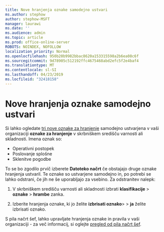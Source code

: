 ```yaml
---
title: Nove hranjenja oznake samodejno ustvari
ms.author: stephow
author: stephow-MSFT
manager: laurawi
ms.date: ''
ms.audience: admin
ms.topic: article
ms.prod: office-online-server
ROBOTS: NOINDEX, NOFOLLOW
localization_priority: Normal
ms.openlocfilehash: 950b20b9982bbac8620a153315598a2b6ea08c6f
ms.sourcegitcommit: 9d78905c512192ffc4675468abd2efc5f2e4baf4
ms.translationtype: MT
ms.contentlocale: sl-SI
ms.lasthandoff: 04/23/2019
ms.locfileid: "32418158"
---
```

# <a name="new-retention-labels-created-automatically"></a>Nove hranjenja oznake samodejno ustvari

Si lahko ogledate [tri nove oznake za hranjenje](https://docs.microsoft.com/en-us/office365/securitycompliance/file-plan-manager#default-retention-labels-and-label-policy) samodejno ustvarjena v vaši organizaciji **oznake za hranjenje** v skrbniškem središču varnosti ali skladnosti. Imena oznak so:

- Operativni postopek
- Poslovanje splošne
- Sklenitve pogodbe

To se bo zgodilo prvič izberete **Datoteko načrt** če obstajajo druge oznake hranjenja ustvaril. Te oznake so ustvarjene samodejno in, po potrebi se lahko odstrani, če jih ne še uporabljajo za vsebino. Za odstranitev nalepk:

1. V skrbniškem središču varnosti ali skladnosti izbrati **klasifikacije** > **oznake** > **hrambe** zanka.

1. Izberite hranjenja oznake, ki jo želite **izbrisati oznako**> > **ja** želite izbrisati oznako.

S pila načrt šef, lahko upravljate hranjenja oznake in pravila v vaši organizaciji - za več informacij, si oglejte [pregled od pila načrt šef](https://docs.microsoft.com/en-us/office365/securitycompliance/file-plan-manager).